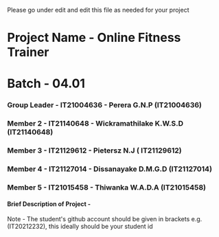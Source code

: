Please go under edit and edit this file as needed for your project

# Project Name - Online Fitness Trainer
# Batch - 04.01
### Group Leader - IT21004636 - Perera G.N.P (IT21004636)
### Member 2 - IT21140648 - Wickramathilake K.W.S.D (IT21140648)
### Member 3 - IT21129612 - Pietersz N.J ( IT21129612)
### Member 4 -  IT21127014 - Dissanayake D.M.G.D (IT21127014)
### Member 5 - IT21015458 - Thiwanka W.A.D.A (IT21015458)


#### Brief Description of Project - 

Note - The student's github account should be given in brackets e.g. (IT20212232), this ideally should be your student id 

